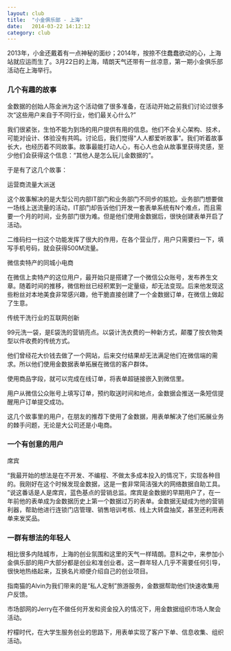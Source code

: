 ```yaml
---
layout: club
title:  "小金俱乐部 - 上海"
date:   2014-03-22 14:12:12
category: club
---
```


2013年，小金还戴着有一点神秘的面纱；2014年，按捺不住蠢蠢欲动的心，上海站就应运而生了。3月22日的上海，晴朗天气还带有一丝凉意，第一期小金俱乐部活动在上海举行。

### 几个有趣的故事

金数据的创始人陈金洲为这个活动做了很多准备，在活动开始之前我们讨论过很多次“这些用户来自于不同行业，他们最关心什么?”

我们很紧张，生怕不能为到场的用户提供有用的信息。他们不会关心架构、技术，可能对设计、体验没有共鸣。讨论后，我们觉得“人人都爱听故事”。我们听着故事长大，也经历着不同故事。故事最能打动人心，有心人也会从故事里获得灵感，至少他们会获得这个信息：“其他人是怎么玩儿金数据的”。

于是有了这几个故事：

运营商流量大派送

这个故事解决的是大型公司内部IT部门和业务部门不同步的尴尬。业务部门想要做一场线上送流量的活动，IT部门却告诉他们开发一套表单系统有N个难点，而且需要一个月的时间，业务部门很为难。但是他们使用金数据后，很快创建表单开启了活动。

二维码扫一扫这个功能发挥了很大的作用，在各个营业厅，用户只需要扫一下，填写手机号码，就会获得500M流量。

微信卖特产的同城小电商

在微信上卖特产的这位用户，最开始只是搭建了一个微信公众账号，发布养生文章。随着时间的推移，微信粉丝已经积累到一定量级，却无法变现。后来他发现这些粉丝对本地美食非常感兴趣，他干脆直接创建了一个金数据订单，在微信上做起了生意。

传统干洗行业的互联网创新

99元洗一袋，是E袋洗的营销亮点。以袋计洗衣费的一种新方式，颠覆了按衣物类型以件收费的传统方式。

他们曾经花大价钱去做了一个网站，后来交付结果却无法满足他们在微信端的需求。所以他们使用金数据表单拓展在微信的客户群体。

使用商品字段，就可以完成在线订单，将表单超链接嵌入到微信里。

用户从微信公众账号上填写订单，预约取送时间和地点，金数据会推送一条短信提醒用户订单提交成功。

这几个故事里的用户，在朋友的推荐下使用了金数据，用表单解决了他们拓展业务的棘手问题，无论是大公司还是小电商。



### 一个有创意的用户

席宾

“我最开始的想法是在不开发、不编程、不做太多成本投入的情况下，实现各种目的。我刚好在这个时候发现金数据，这是一套非常简洁强大的网络数据自助工具。 ”说这番话是人是席宾，蓝色基点的营销总监。席宾是金数据的早期用户了，在一年前他的表单成为金数据历史上第一个数据过万的表单。金数据无疑成为他的营销利器，帮助他进行连锁门店管理、销售培训考核、线上大转盘抽奖，甚至还利用表单来发奖品。

### 一群有想法的年轻人
 
相比很多内陆城市，上海的创业氛围和这里的天气一样晴朗。意料之中，来参加小金俱乐部的用户大部分都是创业和准创业者。这一群年轻人几乎不需要任何引导，很快地热络起来，互换名片顺便介绍自己的创业项目。

指南猫的Alvin为我们带来的是“私人定制”旅游服务，金数据帮助他们快速收集用户反馈。

市场部网的Jerry在不做任何开发和资金投入的情况下，用金数据组织市场人聚会活动。

柠檬时代，在大学生服务创业的思路下，用表单实现了客户下单、信息收集、组织活动。
